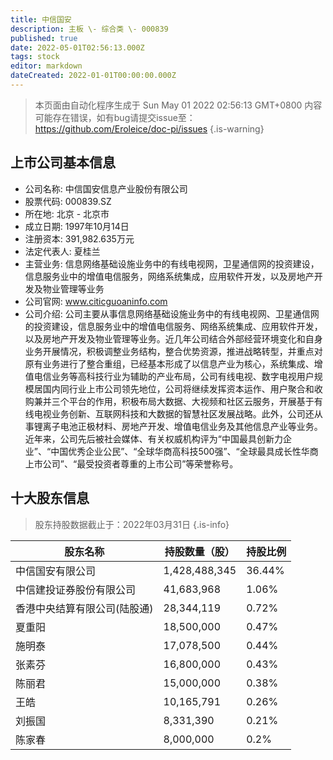 ```yaml
---
title: 中信国安
description: 主板 \- 综合类 \- 000839
published: true
date: 2022-05-01T02:56:13.000Z
tags: stock
editor: markdown
dateCreated: 2022-01-01T00:00:00.000Z
---
```


> 本页面由自动化程序生成于 Sun May 01 2022 02:56:13 GMT+0800
> 内容可能存在错误，如有bug请提交issue至：https://github.com/Eroleice/doc-pi/issues
{.is-warning}

## 上市公司基本信息
- 公司名称: 中信国安信息产业股份有限公司
- 股票代码: 000839.SZ
- 所在地: 北京 - 北京市
- 成立日期: 1997年10月14日
- 注册资本: 391,982.635万元
- 法定代表人: 夏桂兰
- 主营业务: 信息网络基础设施业务中的有线电视网，卫星通信网的投资建设，信息服务业中的增值电信服务，网络系统集成，应用软件开发，以及房地产开发及物业管理等业务
- 公司官网: www.citicguoaninfo.com
- 公司介绍: 公司主要从事信息网络基础设施业务中的有线电视网、卫星通信网的投资建设，信息服务业中的增值电信服务、网络系统集成、应用软件开发，以及房地产开发及物业管理等业务。近几年公司结合外部经营环境变化和自身业务开展情况，积极调整业务结构，整合优势资源，推进战略转型，并重点对原有业务进行了整合重组，已经基本形成了以信息产业为核心，系统集成、增值电信业务等高科技行业为辅助的产业布局，公司有线电视、数字电视用户规模居国内同行业上市公司领先地位，公司将继续发挥资本运作、用户聚合和收购兼并三个平台的作用，积极布局大数据、大视频和社区云服务，开展基于有线电视业务创新、互联网科技和大数据的智慧社区发展战略。此外，公司还从事锂离子电池正极材料、房地产开发、增值电信业务及其他信息产业等业务。近年来，公司先后被社会媒体、有关权威机构评为“中国最具创新力企业”、“中国优秀企业公民”、“全球华商高科技500强”、“全球最具成长性华商上市公司”、“最受投资者尊重的上市公司”等荣誉称号。


## 十大股东信息
> 股东持股数据截止于：2022年03月31日
{.is-info}

| 股东名称 | 持股数量（股） | 持股比例 |
| --- | --- | --- |
| 中信国安有限公司 | 1,428,488,345 | 36.44% |
| 中信建投证券股份有限公司 | 41,683,968 | 1.06% |
| 香港中央结算有限公司(陆股通) | 28,344,119 | 0.72% |
| 夏重阳 | 18,500,000 | 0.47% |
| 施明泰 | 17,078,500 | 0.44% |
| 张素芬 | 16,800,000 | 0.43% |
| 陈丽君 | 15,000,000 | 0.38% |
| 王皓 | 10,165,791 | 0.26% |
| 刘振国 | 8,331,390 | 0.21% |
| 陈家春 | 8,000,000 | 0.2% |




